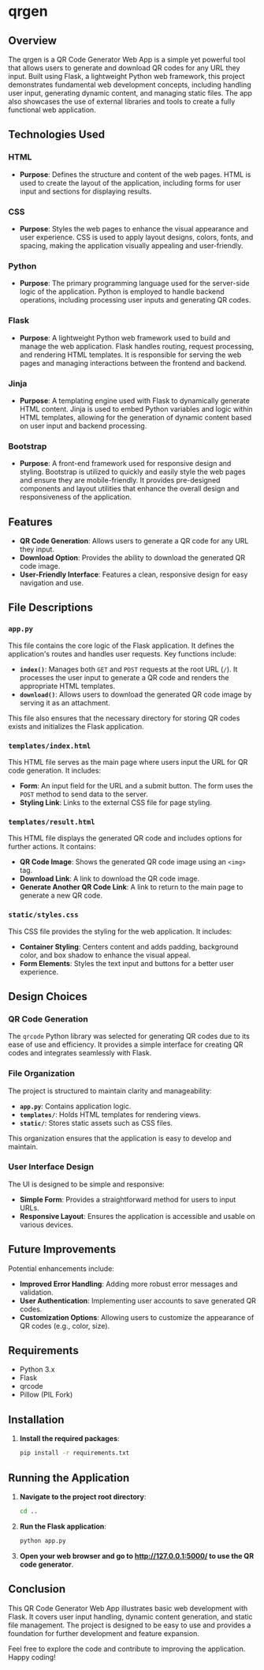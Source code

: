 # qrgen

## Overview

The qrgen is a QR Code Generator Web App is a simple yet powerful tool that allows users to generate and download QR codes for any URL they input. Built using Flask, a lightweight Python web framework, this project demonstrates fundamental web development concepts, including handling user input, generating dynamic content, and managing static files. The app also showcases the use of external libraries and tools to create a fully functional web application.

## Technologies Used

### HTML

- **Purpose**: Defines the structure and content of the web pages. HTML is used to create the layout of the application, including forms for user input and sections for displaying results.

### CSS

- **Purpose**: Styles the web pages to enhance the visual appearance and user experience. CSS is used to apply layout designs, colors, fonts, and spacing, making the application visually appealing and user-friendly.

### Python

- **Purpose**: The primary programming language used for the server-side logic of the application. Python is employed to handle backend operations, including processing user inputs and generating QR codes.

### Flask

- **Purpose**: A lightweight Python web framework used to build and manage the web application. Flask handles routing, request processing, and rendering HTML templates. It is responsible for serving the web pages and managing interactions between the frontend and backend.

### Jinja

- **Purpose**: A templating engine used with Flask to dynamically generate HTML content. Jinja is used to embed Python variables and logic within HTML templates, allowing for the generation of dynamic content based on user input and backend processing.

### Bootstrap

- **Purpose**: A front-end framework used for responsive design and styling. Bootstrap is utilized to quickly and easily style the web pages and ensure they are mobile-friendly. It provides pre-designed components and layout utilities that enhance the overall design and responsiveness of the application.


## Features

- **QR Code Generation**: Allows users to generate a QR code for any URL they input.
- **Download Option**: Provides the ability to download the generated QR code image.
- **User-Friendly Interface**: Features a clean, responsive design for easy navigation and use.

## File Descriptions

### `app.py`

This file contains the core logic of the Flask application. It defines the application's routes and handles user requests. Key functions include:

- **`index()`**: Manages both `GET` and `POST` requests at the root URL (`/`). It processes the user input to generate a QR code and renders the appropriate HTML templates.
- **`download()`**: Allows users to download the generated QR code image by serving it as an attachment.

This file also ensures that the necessary directory for storing QR codes exists and initializes the Flask application.

### `templates/index.html`

This HTML file serves as the main page where users input the URL for QR code generation. It includes:

- **Form**: An input field for the URL and a submit button. The form uses the `POST` method to send data to the server.
- **Styling Link**: Links to the external CSS file for page styling.

### `templates/result.html`

This HTML file displays the generated QR code and includes options for further actions. It contains:

- **QR Code Image**: Shows the generated QR code image using an `<img>` tag.
- **Download Link**: A link to download the QR code image.
- **Generate Another QR Code Link**: A link to return to the main page to generate a new QR code.

### `static/styles.css`

This CSS file provides the styling for the web application. It includes:

- **Container Styling**: Centers content and adds padding, background color, and box shadow to enhance the visual appeal.
- **Form Elements**: Styles the text input and buttons for a better user experience.

## Design Choices

### QR Code Generation

The `qrcode` Python library was selected for generating QR codes due to its ease of use and efficiency. It provides a simple interface for creating QR codes and integrates seamlessly with Flask.

### File Organization

The project is structured to maintain clarity and manageability:

- **`app.py`**: Contains application logic.
- **`templates/`**: Holds HTML templates for rendering views.
- **`static/`**: Stores static assets such as CSS files.

This organization ensures that the application is easy to develop and maintain.

### User Interface Design

The UI is designed to be simple and responsive:

- **Simple Form**: Provides a straightforward method for users to input URLs.
- **Responsive Layout**: Ensures the application is accessible and usable on various devices.

## Future Improvements

Potential enhancements include:

- **Improved Error Handling**: Adding more robust error messages and validation.
- **User Authentication**: Implementing user accounts to save generated QR codes.
- **Customization Options**: Allowing users to customize the appearance of QR codes (e.g., color, size).

## Requirements

- Python 3.x
- Flask
- qrcode
- Pillow (PIL Fork)

## Installation

1. **Install the required packages**:
   ```bash
   pip install -r requirements.txt
   ```

## Running the Application

1. **Navigate to the project root directory**:
   ```bash
   cd ..
   ```

2. **Run the Flask application**:
   ```bash
   python app.py
   ```

3. **Open your web browser and go to http://127.0.0.1:5000/ to use the QR code generator**.


## Conclusion

This QR Code Generator Web App illustrates basic web development with Flask. It covers user input handling, dynamic content generation, and static file management. The project is designed to be easy to use and provides a foundation for further development and feature expansion.

Feel free to explore the code and contribute to improving the application. Happy coding!

